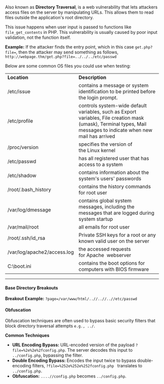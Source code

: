 Also known as **Directory Traversal**, is a web vulnerability that lets attackers access files on the server by manipulating URLs. This allows them to read files outside the application's root directory.

This issue happens when user input is passed to functions like `file_get_contents` in PHP. This vulnerability is usually caused by poor input validation, not the function itself.

**Example:**
	If the attacker finds the entry point, which in this case `get.php?file=`, then the attacker may send something as follows, `http://webpage.thm/get.php?file=../../../etc/passwd`

Below are some common OS files you could use when testing: 

|   |   |
|---|---|
|**Location**|**Description**|
|/etc/issue|contains a message or system identification to be printed before the login prompt.|
|/etc/profile|controls system-wide default variables, such as Export variables, File creation mask (umask), Terminal types, Mail messages to indicate when new mail has arrived|
|/proc/version|specifies the version of the Linux kernel|
|/etc/passwd|has all registered user that has access to a system|
|/etc/shadow|contains information about the system's users' passwords|
|/root/.bash_history|contains the history commands for root user|
|/var/log/dmessage|contains global system messages, including the messages that are logged during system startup|
|/var/mail/root|all emails for root user|
|/root/.ssh/id_rsa|Private SSH keys for a root or any known valid user on the server|
|/var/log/apache2/access.log|the accessed requests for Apache  webserver|
|C:\boot.ini|contains the boot options for computers with BIOS firmware|

---

#### Base Directory Breakouts
**Breakout Example:**
`?page=/var/www/html/..//..//..//etc/passwd`

#### Obfuscation
Obfuscation techniques are often used to bypass basic security filters that block directory traversal attempts `e.g., ../`.

**Common Techniques**
- **URL Encoding Bypass:** URL-encoded version of the payload `?file=%2e%2e%2fconfig.php`. The server decodes this input to `../config.php`, bypassing the filter.
- **Double Encoding Bypass:** Encodes the input twice to bypass double-encoding filters, `?file=%252e%252e%252fconfig.php ` translates to `../config.php`.
- **Obfuscation:** `....//config.php` becomes `../config.php`.

